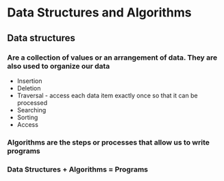 # Data Structures and Algorithms

## Data structures

### Are a collection of values or an arrangement of data. They are also used to organize our data

* Insertion
* Deletion
* Traversal - access each data item exactly once so that it can be processed
* Searching
* Sorting
* Access

### Algorithms are the steps or processes that allow us to write programs

### Data Structures + Algorithms = Programs
